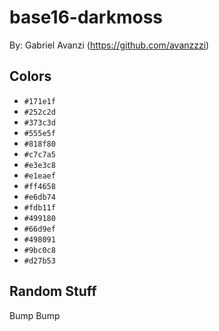 # base16-darkmoss

By: Gabriel Avanzi (https://github.com/avanzzzi)

## Colors

* `#171e1f`
* `#252c2d`
* `#373c3d`
* `#555e5f`
* `#818f80`
* `#c7c7a5`
* `#e3e3c8`
* `#e1eaef`
* `#ff4658`
* `#e6db74`
* `#fdb11f`
* `#499180`
* `#66d9ef`
* `#498091`
* `#9bc0c8`
* `#d27b53`

## Random Stuff

Bump
Bump

